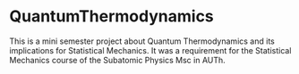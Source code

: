 # QuantumThermodynamics
This is a mini semester project about Quantum Thermodynamics and its implications for Statistical Mechanics. It was a requirement for the Statistical Mechanics course of the Subatomic Physics Msc in AUTh.
